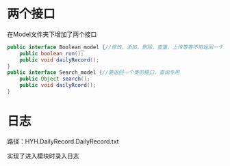 # 两个接口

在Model文件夹下增加了两个接口

```java
public interface Boolean_model {//修改，添加，删除，查重，上传等等不用返回一个类的模块都用这个接口
    public boolean run();
    public void dailyRecord();
}
public interface Search_model {//要返回一个类的接口，查询专用
    public Object search();
    public void dailyRcord();
}
```

# 日志

路径：HYH.DailyRecord.DailyRecord.txt

实现了进入模块时录入日志